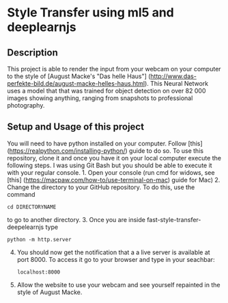 Style Transfer using ml5 and deeplearnjs
========================================

Description
-----------

This project is able to render the input from your webcam on your
computer to the style of [August Macke's "Das helle Haus"]
(http://www.das-perfekte-bild.de/august-macke-helles-haus.html). This
Neural Network uses a model that that was trained for object detection
on over 82 000 images showing anything, ranging from snapshots to
professional photography.

Setup and Usage of this project
-------------------------------

You will need to have python installed on your computer. Follow [this]
(https://realpython.com/installing-python/) guide to do so. To use this
repository, clone it and once you have it on your local computer execute
the following steps. I was using Git Bash but you should be able to
execute it with your regular console. 1. Open your console (run cmd for
widows, see [this] (https://macpaw.com/how-to/use-terminal-on-mac) guide
for Mac) 2. Change the directory to your GitHub repository. To do this,
use the command

``` {.bash}
cd DIRECTORYNAME 
```

to go to another directory. 3. Once you are inside
fast-style-transfer-deepelearnjs type

``` {.python}
python -m http.server
```

4.  You should now get the notification that a a live server is
    available at port 8000. To access it go to your browser and type in
    your seachbar:

        localhost:8000

5.  Allow the website to use your webcam and see yourself repainted in
    the style of August Macke.


